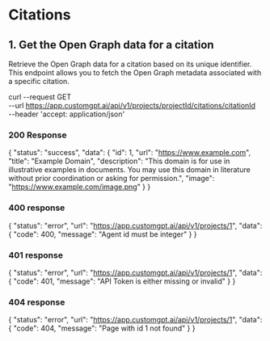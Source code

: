 # Citations


## 1. Get the Open Graph data for a citation

Retrieve the Open Graph data for a citation based on its unique identifier. This endpoint allows you to fetch the Open Graph metadata associated with a specific citation.


curl --request GET \
     --url https://app.customgpt.ai/api/v1/projects/projectId/citations/citationId \
     --header 'accept: application/json'


### 200 Response
{
  "status": "success",
  "data": {
    "id": 1,
    "url": "https://www.example.com",
    "title": "Example Domain",
    "description": "This domain is for use in illustrative examples in documents. You may use this domain in literature without prior coordination or asking for permission.",
    "image": "https://www.example.com/image.png"
  }
}

### 400 response

{
  "status": "error",
  "url": "https://app.customgpt.ai/api/v1/projects/1",
  "data": {
    "code": 400,
    "message": "Agent id must be integer"
  }
}

### 401 response

{
  "status": "error",
  "url": "https://app.customgpt.ai/api/v1/projects/1",
  "data": {
    "code": 401,
    "message": "API Token is either missing or invalid"
  }
}

### 404 response

{
  "status": "error",
  "url": "https://app.customgpt.ai/api/v1/projects/1",
  "data": {
    "code": 404,
    "message": "Page with id 1 not found"
  }
}

